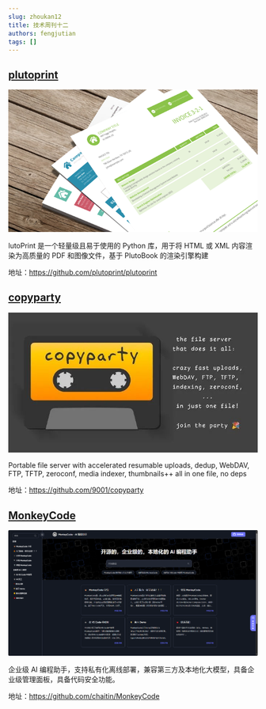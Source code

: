 ```yaml
---
slug: zhoukan12
title: 技术周刊十二
authors: fengjutian
tags: []
---
```


## [plutoprint](https://github.com/plutoprint/plutoprint)

![alt text](./static/plutoprint.png)

lutoPrint 是一个轻量级且易于使用的 Python 库，用于将 HTML 或 XML 内容渲染为高质量的 PDF 和图像文件，基于 PlutoBook 的渲染引擎构建

地址：https://github.com/plutoprint/plutoprint

## [copyparty](https://github.com/9001/copyparty)

![alt text](./static/copyparty.png)

Portable file server with accelerated resumable uploads, dedup, WebDAV, FTP, TFTP, zeroconf, media indexer, thumbnails++ all in one file, no deps

地址：https://github.com/9001/copyparty

## [MonkeyCode](https://github.com/chaitin/MonkeyCode)

![alt text](./static/MonkeyCode.png)

企业级 AI 编程助手，支持私有化离线部署，兼容第三方及本地化大模型，具备企业级管理面板，具备代码安全功能。

地址：https://github.com/chaitin/MonkeyCode



